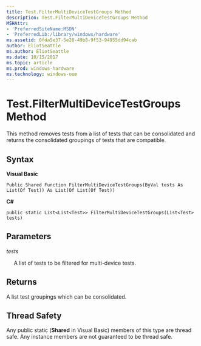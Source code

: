 ```yaml
---
title: Test.FilterMultiDeviceTestGroups Method
description: Test.FilterMultiDeviceTestGroups Method
MSHAttr:
- 'PreferredSiteName:MSDN'
- 'PreferredLib:/library/windows/hardware'
ms.assetid: 0fda5e37-5e28-49b8-9f53-94955dd94cab
author: EliotSeattle
ms.author: EliotSeattle
ms.date: 10/15/2017
ms.topic: article
ms.prod: windows-hardware
ms.technology: windows-oem
---
```


# Test.FilterMultiDeviceTestGroups Method


This method removes tests from a list of tests that can be consolidated and returns the consolidated groupings of tests that are compatible.

## <span id="Syntax"></span><span id="syntax"></span><span id="SYNTAX"></span>Syntax


**Visual Basic**

`Public Shared Function FilterMultiDeviceTestGroups(ByVal tests As List(Of Test)) As List(Of List(Of Test))`

**C#**

`public static List<List<Test>> FilterMultiDeviceTestGroups(List<Test> tests)`

## <span id="Parameters"></span><span id="parameters"></span><span id="PARAMETERS"></span>Parameters


*tests*

     A list of tests to be filtered for multi-device tests.

## <span id="Returns"></span><span id="returns"></span><span id="RETURNS"></span>Returns


A list test groupings which can be consolidated.

## <span id="Thread_Safety"></span><span id="thread_safety"></span><span id="THREAD_SAFETY"></span>Thread Safety


Any public static (**Shared** in Visual Basic) members of this type are thread safe. Any instance members are not guaranteed to be thread safe.

 

 






